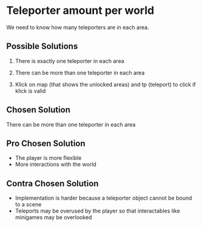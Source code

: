 # Teleporter amount per world

We need to know how many teleporters are in each area.

## Possible Solutions

1. There is exactly one teleporter in each area

2. There can be more than one teleporter in each area

3. Klick on map (that shows the unlocked areas) and tp (teleport) to click if klick is valid

## Chosen Solution

There can be more than one teleporter in each area

## Pro Chosen Solution

- The player is more flexible
- More interactions with the world

## Contra Chosen Solution

- Implementation is harder because a teleporter object cannot be bound to a scene
- Teleports may be overused by the player so that interactables like minigames may be overlooked